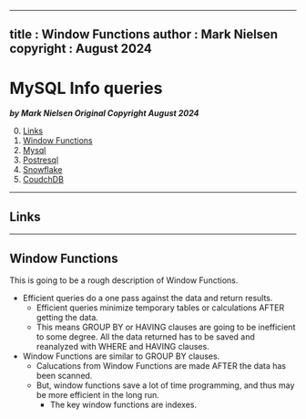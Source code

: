 
---
title : Window Functions
author : Mark Nielsen
copyright : August 2024
---


MySQL Info queries
==============================

_**by Mark Nielsen
Original Copyright August 2024**_

0. [Links](#links)
1. [Window Functions](#win)
2. [Mysql](#m)
3. [Postresql](#p)
4. [Snowflake](#sn)
5. [CoudchDB](#c)

* * *
<a name=links></a>Links
-----

* * *
<a name=win></a>Window Functions
-----
This is going to be a rough description of Window Functions.

* Efficient queries do a one pass against the data and return results.
    * Efficient queries minimize temporary tables or calculations AFTER
    getting the data.
    * This means GROUP BY or HAVING clauses are going to be inefficient to some
    degree. All the data returned has to be saved and reanalyzed with WHERE
    and HAVING clauses.
* Window Functions are similar to GROUP BY clauses.
    * Calucations from Window Functions are made AFTER the data has been scanned.
    * But, window functions save a lot of time programming, and thus may  be more
    efficient in the long run.
        * The key window functions are indexes. 